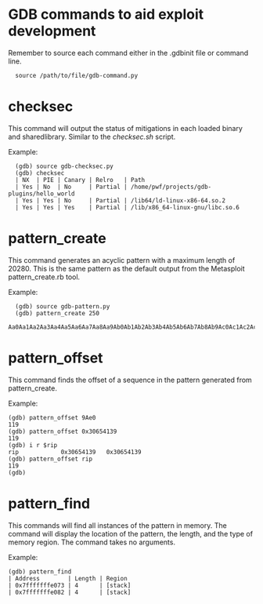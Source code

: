 # GDB commands to aid exploit development

Remember to source each command either in the .gdbinit file or command line.
```
  source /path/to/file/gdb-command.py
```

# checksec

This command will output the status of mitigations in each loaded binary and sharedlibrary. Similar to the *checksec.sh* script.

Example:
```
  (gdb) source gdb-checksec.py
  (gdb) checksec
  | NX  | PIE | Canary | Relro   | Path      
  | Yes | No  | No     | Partial | /home/pwf/projects/gdb-plugins/hello_world
  | Yes | Yes | No     | Partial | /lib64/ld-linux-x86-64.so.2
  | Yes | Yes | Yes    | Partial | /lib/x86_64-linux-gnu/libc.so.6
```

# pattern_create

This command generates an acyclic pattern with a maximum length of 20280. This is the same pattern as the default output from the Metasploit pattern_create.rb tool.

Example:
```
  (gdb) source gdb-pattern.py
  (gdb) pattern_create 250
  Aa0Aa1Aa2Aa3Aa4Aa5Aa6Aa7Aa8Aa9Ab0Ab1Ab2Ab3Ab4Ab5Ab6Ab7Ab8Ab9Ac0Ac1Ac2Ac3Ac4Ac5Ac6Ac7Ac8Ac9Ad0Ad1Ad2Ad3Ad4Ad5Ad6Ad7Ad8Ad9Ae0Ae1Ae2Ae3Ae4Ae5Ae6Ae7Ae8Ae9Af0Af1Af2Af3Af4Af5Af6Af7Af8Af9Ag0Ag1Ag2Ag3Ag4Ag5Ag6Ag7Ag8Ag9Ah0Ah1Ah2Ah3Ah4Ah5Ah6Ah7Ah8Ah9Ai0Ai1Ai2A

```
# pattern_offset

This command finds the offset of a sequence in the pattern generated from pattern_create. 

Example:

```
(gdb) pattern_offset 9Ae0
119
(gdb) pattern_offset 0x30654139
119
(gdb) i r $rip
rip            0x30654139	0x30654139
(gdb) pattern_offset rip
119
(gdb)
```
# pattern_find

This commands will find all instances of the pattern in memory. The command will display the location of the pattern, the length, and the type of memory region. The command takes no arguments.

Example:

```
(gdb) pattern_find 
| Address        | Length | Region
| 0x7fffffffe073 | 4      | [stack]
| 0x7fffffffe082 | 4      | [stack]
```
